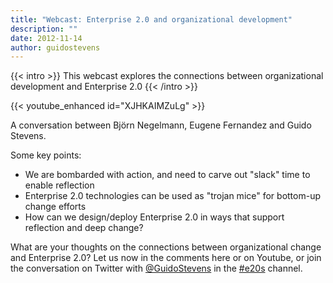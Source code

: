 ```yaml
---
title: "Webcast: Enterprise 2.0 and organizational development"
description: ""
date: 2012-11-14
author: guidostevens
---
```


{{< intro >}}
This webcast explores the connections between organizational development and Enterprise 2.0
{{< /intro >}}

{{< youtube_enhanced id="XJHKAIMZuLg" >}}

A conversation between Björn Negelmann, Eugene Fernandez and Guido Stevens.

Some key points:

* We are bombarded with action, and need to carve out "slack" time to enable reflection
* Enterprise 2.0 technologies can be used as "trojan mice" for bottom-up change efforts
* How can we design/deploy Enterprise 2.0 in ways that support reflection and deep change?

What are your thoughts on the connections between organizational change and Enterprise 2.0? Let us now in the comments here or on Youtube, or join the conversation on Twitter with [@GuidoStevens](http://twitter.com/GuidoStevens) in the [#e20s](https://twitter.com/search?q=%23e20s&src=hash) channel.
